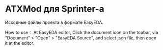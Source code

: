 ATXMod для Sprinter-а
=====================

Исходные файлы проекта в формате EasyEDA.

How to use：
At EasyEDA editor, Click the document icon on the topbar, via "Document" > "Open" > "EasyEDA Source", and select json file, then open it at the editor.

